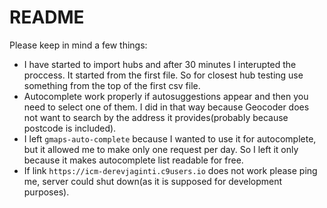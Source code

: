 # README

Please keep in mind a few things:

- I have started to import hubs and after 30 minutes I interupted the proccess. 
  It started from the first file. So for closest hub testing use something from 
  the top of the first csv file.
- Autocomplete work properly if autosuggestions appear and then you need
  to select one of them. I did in that way because Geocoder does not want to
  search by the address it provides(probably because postcode is included).
- I left `gmaps-auto-complete` because I wanted to use it for autocomplete,
  but it allowed me to make only one request per day. So I left it only because
  it makes autocomplete list readable for free.
- If link `https://icm-derevjaginti.c9users.io` does not work please ping me, 
  server could shut down(as it is supposed for development purposes).